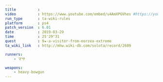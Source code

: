 ```yaml
---
title          :
video          : https://www.youtube.com/embed/u4AmXPGVhes #https://youtu.be/u4AmXPGVhes
run_type       : ta-wiki-rules
platform       : ps4
patch_version  : 6.01
date           : 2019-03-29
time           : 25'29"31
quest          : 9★-a-visitor-from-eorzea-extreme
ta_wiki_link   : http://mhw.wiki-db.com/solota/record/2609

runners:
    - マサ

weapons:
    - heavy-bowgun
---
```

